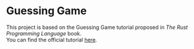 # Guessing Game

This project is based on the Guessing Game tutorial proposed in *The Rust Programming Language* book.  
You can find the official tutorial [here](https://doc.rust-lang.org/book/ch02-00-guessing-game-tutorial.html).

